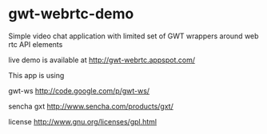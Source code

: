 gwt-webrtc-demo
===============

Simple video chat application with limited set of GWT wrappers around web rtc API elements

live demo is available at http://gwt-webrtc.appspot.com/

This app is using
  
gwt-ws http://code.google.com/p/gwt-ws/ 

sencha gxt http://www.sencha.com/products/gxt/

license http://www.gnu.org/licenses/gpl.html
